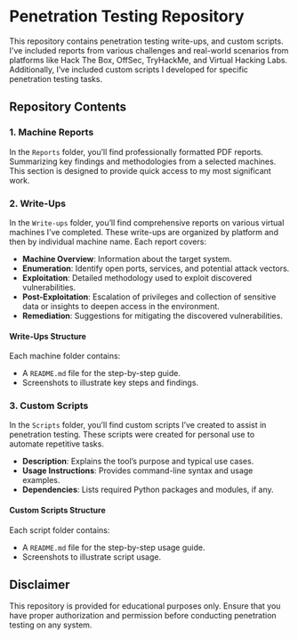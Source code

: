 # Penetration Testing Repository

This repository contains penetration testing write-ups, and custom scripts. I've included reports from various challenges and real-world scenarios from platforms like Hack The Box, OffSec, TryHackMe, and Virtual Hacking Labs. Additionally, I’ve included custom scripts I developed for specific penetration testing tasks.

## Repository Contents

### 1. Machine Reports
In the `Reports` folder, you’ll find professionally formatted PDF reports. Summarizing key findings and methodologies from a selected machines. This section is designed to provide quick access to my most significant work.

### 2. Write-Ups
In the `Write-ups` folder, you’ll find comprehensive reports on various virtual machines I’ve completed. These write-ups are organized by platform and then by individual machine name. Each report covers:
- **Machine Overview**: Information about the target system.
- **Enumeration**: Identify open ports, services, and potential attack vectors.
- **Exploitation**: Detailed methodology used to exploit discovered vulnerabilities.
- **Post-Exploitation**: Escalation of privileges and collection of sensitive data or insights to deepen access in the environment.
- **Remediation**: Suggestions for mitigating the discovered vulnerabilities.

#### Write-Ups Structure
Each machine folder contains:
- A `README.md` file for the step-by-step guide.
- Screenshots to illustrate key steps and findings.

### 3. Custom Scripts
In the `Scripts` folder, you’ll find custom scripts I’ve created to assist in penetration testing. These scripts were created for personal use to automate repetitive tasks.
- **Description**: Explains the tool’s purpose and typical use cases.
- **Usage Instructions**: Provides command-line syntax and usage examples.
- **Dependencies**: Lists required Python packages and modules, if any.

#### Custom Scripts Structure
Each script folder contains:
- A `README.md` file for the step-by-step usage guide.
- Screenshots to illustrate script usage.

## Disclaimer
This repository is provided for educational purposes only. Ensure that you have proper authorization and permission before conducting penetration testing on any system.
